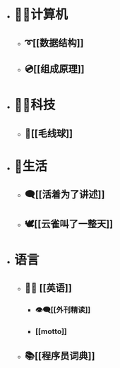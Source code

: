 - # 🐱‍💻计算机
	- ## ➰[[数据结构]]
	- ## 💿[[组成原理]]
- # 👩‍🚀科技
	- ## 🧶[[毛线球]]
- # 🍪生活
	- ## 🗨️[[活着为了讲述]]
	- ## 🕊️[[云雀叫了一整天]]
- # 语言
	- ## 💂‍♂️ [[英语]]
		- ### 👁️‍🗨️[[外刊精读]]
		- ### [[motto]]
	- ## 📚[[程序员词典]]